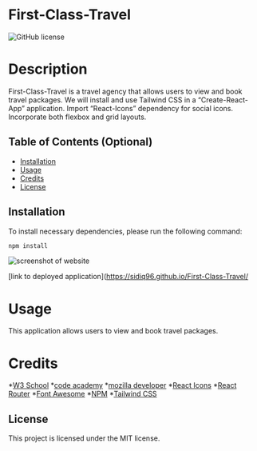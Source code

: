 # First-Class-Travel

![GitHub license](https://img.shields.io/badge/license-MIT-blue.svg)

# Description

First-Class-Travel is a travel agency that allows users to view and book travel packages.
We will install and use Tailwind CSS in a “Create-React-App” application.  Import “React-Icons” dependency for social icons.  Incorporate both flexbox and grid layouts. 

## Table of Contents (Optional)
- [Installation](#installation)
- [Usage](#usage)
- [Credits](#credits)
- [License](#license)

## Installation

To install necessary dependencies, please run the following command: 

```bash
npm install 
```
![screenshot of website](./src/assets/images/Website%20Screenshot.png)

[link to deployed application](https://sidiq96.github.io/First-Class-Travel/

# Usage
This application allows users to view and book travel packages.

# Credits
*[W3 School](https://www.w3schools.com/js/default.asp)
*[code academy](https://www.codecademy.com/learn)
*[mozilla developer](https://developer.mozilla.org/en-US/docs/Web/) 
*[React Icons](https://react-icons.github.io/react-icons/) 
*[React Router](https://reactrouter.com/en/main) 
*[Font Awesome](https://fontawesome.com/start)
*[NPM](https://www.npmjs.com/)
*[Tailwind CSS](https://tailwindcss.com/)


## License
This project is licensed under the MIT license.